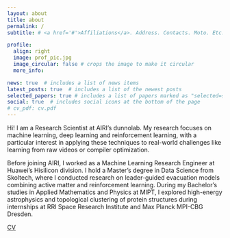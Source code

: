 ```yaml
---
layout: about
title: about
permalink: /
subtitle: # <a href='#'>Affiliations</a>. Address. Contacts. Moto. Etc.

profile:
  align: right
  image: prof_pic.jpg
  image_circular: false # crops the image to make it circular
  more_info: 

news: true  # includes a list of news items
latest_posts: true  # includes a list of the newest posts
selected_papers: true # includes a list of papers marked as "selected={true}"
social: true  # includes social icons at the bottom of the page
# cv_pdf: cv.pdf
---
```


<!-- Hello, I am Albina! I am a Research Engineer at AIRI, where I work at dunnolab. I am broadly interested in AI, especially, Reinforcement learning. -->

Hi! I am a Research Scientist at AIRI’s dunnolab. My research focuses on machine learning, deep learning and reinforcement learning, with a particular interest in applying these techniques to real-world challenges like learning from raw videos or compiler optimization.

Before joining AIRI, I worked as a Machine Learning Research Engineer at Huawei’s Hisilicon division. I hold a Master’s degree in Data Science from Skoltech, where I conducted research on leader-guided evacuation models combining active matter and reinforcement learning. During my Bachelor’s studies in Applied Mathematics and Physics at MIPT, I explored high-energy astrophysics and topological clustering of protein structures during internships at RRI Space Research Institute and  Max Planck MPI-CBG Dresden.

<!-- <p>[CV](/assets/pdf/cv.pdf).</p> -->
<!-- <p>My CV [here](/assets/docs/cv.pdf).</p> -->

<a href="assets/pdf/cv.pdf">CV</a> 

<!-- Put your address / P.O. box / other info right below your picture. You can also disable any of these elements by editing `profile` property of the YAML header of your `_pages/about.md`. Edit `_bibliography/papers.bib` and Jekyll will render your [publications page](/al-folio/publications/) automatically.

<!-- Link to your social media connections, too. This theme is set up to use [Font Awesome icons](https://fontawesome.com/) and [Academicons](https://jpswalsh.github.io/academicons/), like the ones below. Add your Facebook, Twitter, LinkedIn, Google Scholar, or just disable all of them. -->